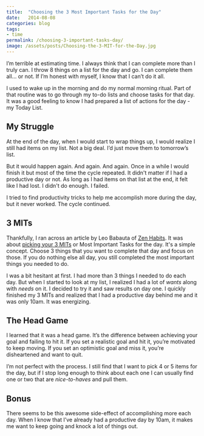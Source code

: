 ```yaml
---
title:  "Choosing the 3 Most Important Tasks for the Day"
date:   2014-08-08
categories: blog
tags:
- time
permalink: /choosing-3-important-tasks-day/
image: /assets/posts/Choosing-the-3-MIT-for-the-Day.jpg
---
```


I’m terrible at estimating time. I always think that I can complete more than I truly can. I throw 8 things on a list for the day and go. I can complete them all… or not. If I’m honest with myself, I know that I can’t do it all.

<!--more-->

I used to wake up in the morning and do my normal morning ritual. Part of that routine was to go through my to-do lists and choose tasks for that day. It was a good feeling to know I had prepared a list of actions for the day - my Today List.

## My Struggle

At the end of the day, when I would start to wrap things up, I would realize I still had items on my list. Not a big deal. I’d just move them to tomorrow’s list.

But it would happen again. And again. And again. Once in a while I would finish it but most of the time the cycle repeated. It didn't matter if I had a productive day or not. As long as I had items on that list at the end, it felt like I had lost. I didn't do enough. I failed.

I tried to find productivity tricks to help me accomplish more during the day, but it never worked. The cycle continued.

## 3 MITs

Thankfully, I ran across an article by Leo Babauta of [Zen Habits](http://www.zenhabits.net). It was about [picking your 3 MITs](http://zenhabits.net/purpose-your-day-most-important-task/) or Most Important Tasks for the day. It's a simple concept. Choose 3 things that you want to complete that day and focus on those. If you do nothing else all day, you still completed the most important things you needed to do.

I was a bit hesitant at first. I had more than 3 things I needed to do each day. But when I started to look at my list, I realized I had a lot of _wants_ along with _needs_ on it. I decided to try it and saw results on day one. I quickly finished my 3 MITs and realized that I had a productive day behind me and it was only 10am. It was energizing.

## The Head Game

I learned that it was a head game. It’s the difference between achieving your goal and failing to hit it. If you set a realistic goal and hit it, you’re motivated to keep moving. If you set an optimistic goal and miss it, you’re disheartened and want to quit.

I’m not perfect with the process. I still find that I want to pick 4 or 5 items for the day, but if I stop long enough to think about each one I can usually find one or two that are _nice-to-haves_ and pull them.

## Bonus

There seems to be this awesome side-effect of accomplishing more each day. When I know that I’ve already had a productive day by 10am, it makes me want to keep going and knock a lot of things out.